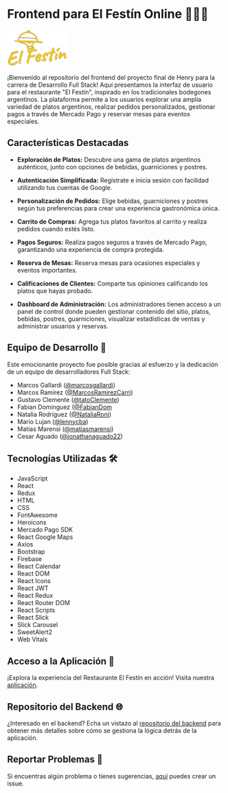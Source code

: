 # Frontend para El Festín Online 🍔🍕🍹

![PF-Front Logo](logo-el-festin-nav.0a5698dd4a1a2f776220.png)

¡Bienvenido al repositorio del frontend del proyecto final de Henry para la carrera de Desarrollo Full Stack! Aquí presentamos la interfaz de usuario para el restaurante "El Festín", inspirado en los tradicionales bodegones argentinos. La plataforma permite a los usuarios explorar una amplia variedad de platos argentinos, realizar pedidos personalizados, gestionar pagos a través de Mercado Pago y reservar mesas para eventos especiales.

## Características Destacadas

- **Exploración de Platos:** Descubre una gama de platos argentinos auténticos, junto con opciones de bebidas, guarniciones y postres.

- **Autenticación Simplificada:** Regístrate e inicia sesión con facilidad utilizando tus cuentas de Google.

- **Personalización de Pedidos:** Elige bebidas, guarniciones y postres según tus preferencias para crear una experiencia gastronómica única.

- **Carrito de Compras:** Agrega tus platos favoritos al carrito y realiza pedidos cuando estés listo.

- **Pagos Seguros:** Realiza pagos seguros a través de Mercado Pago, garantizando una experiencia de compra protegida.

- **Reserva de Mesas:** Reserva mesas para ocasiones especiales y eventos importantes.

- **Calificaciones de Clientes:** Comparte tus opiniones calificando los platos que hayas probado.

- **Dashboard de Administración:** Los administradores tienen acceso a un panel de control donde pueden gestionar contenido del sitio, platos, bebidas, postres, guarniciones, visualizar estadísticas de ventas y administrar usuarios y reservas.

## Equipo de Desarrollo 👏

Este emocionante proyecto fue posible gracias al esfuerzo y la dedicación de un equipo de desarrolladores Full Stack:

-  Marcos Gallardi ([@marcosgallardi](https://github.com/marcosgallardi))
- Marcos Ramirez ([@MarcosRamirezCarri](https://github.com/MarcosRamirezCarri))
- Gustavo Clemente ([@tatoClemente](https://github.com/tatoclemente))
- Fabian Dominguez ([@FabianDom](https://github.com/FabianDom)
- Natalia Rodriguez ([@NataliaRoni](https://github.com/NataliaRoni))
- Mario Lujan ([@lennycba](https://github.com/lennycba))
- Matias Marensi ([@matiasmarensi](https://github.com/Matiasmarensi))
- Cesar Aguado ([@jonathanaguado22](https://github.com/jonathanaguado22))

## Tecnologías Utilizadas 🛠️

- JavaScript
- React
- Redux
- HTML
- CSS
- FontAwesome
- Heroicons
- Mercado Pago SDK
- React Google Maps
- Axios
- Bootstrap
- Firebase
- React Calendar
- React DOM
- React Icons
- React JWT
- React Redux
- React Router DOM
- React Scripts
- React Slick
- Slick Carousel
- SweetAlert2
- Web Vitals

## Acceso a la Aplicación 🎉

¡Explora la experiencia del Restaurante El Festín en acción! Visita nuestra [aplicación](https://pf-front-end-grupo3.vercel.app/).

## Repositorio del Backend 🌐

¿Interesado en el backend? Echa un vistazo al [repositorio del backend](https://github.com/marcosgallardi/PF-Server) para obtener más detalles sobre cómo se gestiona la lógica detrás de la aplicación.

## Reportar Problemas 🐞

Si encuentras algún problema o tienes sugerencias, [aquí](https://github.com/tatoclemente/PF-Front-End-Grupo3/issues) puedes crear un issue.
